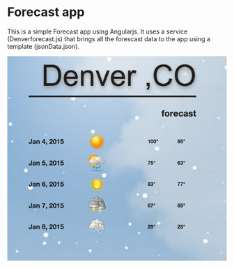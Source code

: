 # Forecast app

 This is a simple Forecast app using Angularjs. It uses a service (Denverforecast.js) that brings all the forescast data to the app using a template (jsonData.json).

 ![alt tag](https://github.com/henrygranados/Angularjs_Forecast_Service/blob/master/images/readmepic.png)
